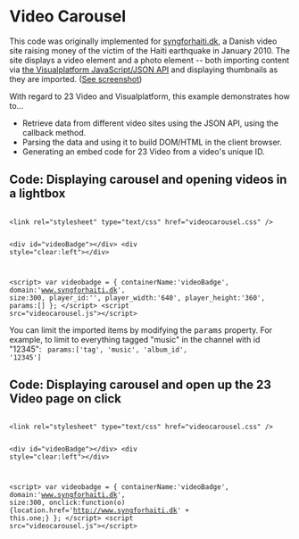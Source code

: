 <h1>Video Carousel</h1>

This code was originally implemented for <a href="http://www.syngforhaiti.dk">syngforhaiti.dk</a>, a Danish video site raising money of the victim of the Haiti earthquake in January 2010. The site displays a video element and a photo element -- both importing content via <a href="http://community.23video.com/help/Developer_JS">the Visualplatform JavaScript/JSON API</a> and displaying thumbnails as they are imported. (<a href="/23/DeveloperExamples/blob/master/VideoCarousel/README.png">See screenshot</a>)

With regard to 23 Video and Visualplatform, this example demonstrates how to...
<ul>
<li>Retrieve data from different video sites using the JSON API, using the callback method.</li>
<li>Parsing the data and using it to build DOM/HTML in the client browser.</li>
<li>Generating an embed code for 23 Video from a video's unique ID.</li>
</ul>


<h2>Code: Displaying carousel and opening videos in a lightbox</h2>
<code>
&lt;link rel="stylesheet" type="text/css" href="videocarousel.css" /&gt;

&lt;div id="videoBadge"&gt;&lt;/div&gt;
&lt;div style="clear:left"&gt;&lt;/div&gt;
      
&lt;script&gt;
  var videobadge = {
    containerName:'videoBadge',
    domain:'www.syngforhaiti.dk',
    size:300,
    player_id:'',
    player_width:'640',
    player_height:'360',
    params:[]
  };
&lt;/script&gt;
&lt;script src="videocarousel.js"&gt;&lt;/script&gt;
</code>

You can limit the imported items by modifying the <tt>params</tt> property. For example, to limit to everything tagged "music" in the channel with id "12345":
<code>
params:['tag', 'music', 'album_id', '12345']
</code>

<h2>Code: Displaying carousel and open up the 23 Video page on click</h2>

<code>
&lt;link rel="stylesheet" type="text/css" href="videocarousel.css" /&gt;

&lt;div id="videoBadge"&gt;&lt;/div&gt;
&lt;div style="clear:left"&gt;&lt;/div&gt;
      
&lt;script&gt;
  var videobadge = {
    containerName:'videoBadge',
    domain:'www.syngforhaiti.dk',
    size:300,
    onclick:function(o){location.href='http://www.syngforhaiti.dk' + this.one;}
  };
&lt;/script&gt;
&lt;script src="videocarousel.js"&gt;&lt;/script&gt;
</code>
